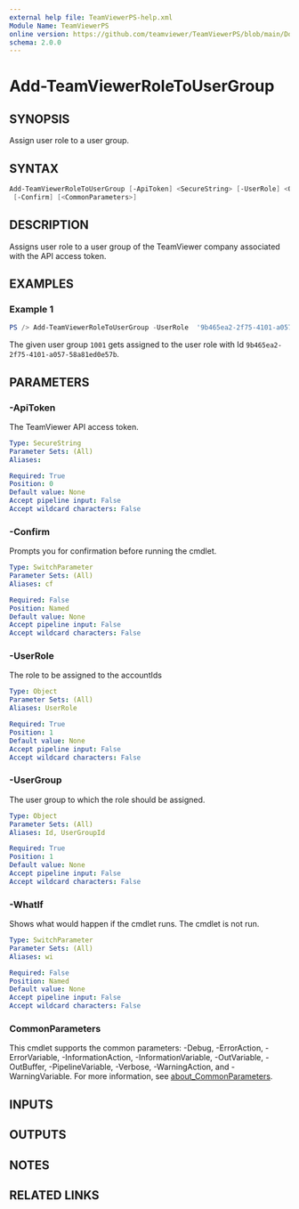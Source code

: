```yaml
---
external help file: TeamViewerPS-help.xml
Module Name: TeamViewerPS
online version: https://github.com/teamviewer/TeamViewerPS/blob/main/Docs/Help/Add-TeamViewerRoleToUserGroup.md 
schema: 2.0.0
---
```


# Add-TeamViewerRoleToUserGroup

## SYNOPSIS

Assign user role to a user group.

## SYNTAX

```powershell
Add-TeamViewerRoleToUserGroup [-ApiToken] <SecureString> [-UserRole] <Object> [-UserGroup] <Object> [-WhatIf]
 [-Confirm] [<CommonParameters>]
```

## DESCRIPTION

Assigns user role to a user group of the TeamViewer company associated with the API access token.

## EXAMPLES

### Example 1

```powershell
PS /> Add-TeamViewerRoleToUserGroup -UserRole  '9b465ea2-2f75-4101-a057-58a81ed0e57b' -UserGroup 1001
```

The given user group `1001` gets assigned to the user role with Id `9b465ea2-2f75-4101-a057-58a81ed0e57b`.

## PARAMETERS

### -ApiToken

The TeamViewer API access token.

```yaml
Type: SecureString
Parameter Sets: (All)
Aliases:

Required: True
Position: 0
Default value: None
Accept pipeline input: False
Accept wildcard characters: False
```

### -Confirm

Prompts you for confirmation before running the cmdlet.

```yaml
Type: SwitchParameter
Parameter Sets: (All)
Aliases: cf

Required: False
Position: Named
Default value: None
Accept pipeline input: False
Accept wildcard characters: False
```

### -UserRole

The role to be assigned to the accountIds

```yaml
Type: Object
Parameter Sets: (All)
Aliases: UserRole

Required: True
Position: 1
Default value: None
Accept pipeline input: False
Accept wildcard characters: False
```

### -UserGroup

The user group to which the role should be assigned.

```yaml
Type: Object
Parameter Sets: (All)
Aliases: Id, UserGroupId

Required: True
Position: 1
Default value: None
Accept pipeline input: False
Accept wildcard characters: False
```

### -WhatIf

Shows what would happen if the cmdlet runs.
The cmdlet is not run.

```yaml
Type: SwitchParameter
Parameter Sets: (All)
Aliases: wi

Required: False
Position: Named
Default value: None
Accept pipeline input: False
Accept wildcard characters: False
```

### CommonParameters

This cmdlet supports the common parameters: -Debug, -ErrorAction, -ErrorVariable, -InformationAction, -InformationVariable, -OutVariable, -OutBuffer, -PipelineVariable, -Verbose, -WarningAction, and -WarningVariable. For more information, see [about_CommonParameters](http://go.microsoft.com/fwlink/?LinkID=113216).

## INPUTS

## OUTPUTS

## NOTES

## RELATED LINKS
